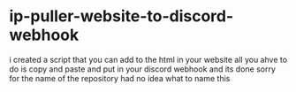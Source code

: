 # ip-puller-website-to-discord-webhook
i created a script that you can add to the html in your website all you ahve to do is copy and paste and put in your discord webhook and its done sorry for the name of the repository had no idea what to name this
